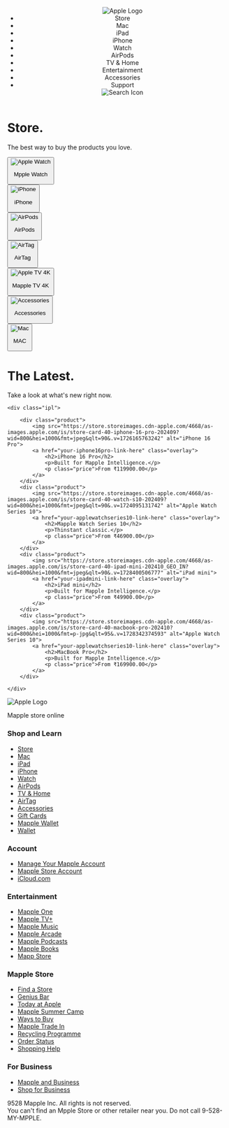 <!DOCTYPE html>
<html lang="en">
<head>
    <meta charset="UTF-8">
    <meta name="viewport" content="width=device-width, initial-scale=1.0">
    <title>Farzi Mapple Store</title>
    <link rel="shortcut icon" href="favicon.ico" type="image/x-icon">
    <link rel="https://fonts.google.com/" href="">
    <link rel="stylesheet" href="style.css">
    <script src="js.js"></script>
    <link rel="shortcut icon" href="https://www.pngplay.com/wp-content/uploads/3/Apple-Logo-PNG-HD-Quality.png" type="image/x-icon">
</head>
<body>
    <header>
    <nav>
        <ul class="menu">
            <img src="https://www.pngplay.com/wp-content/uploads/3/Apple-Logo-PNG-HD-Quality.png" alt="Apple Logo" class="logo">
            <li>Store</li>
            <li>Mac</li>
            <li>iPad</li>
            <li>iPhone</li>
            <li>Watch</li>
            <li>AirPods</li>
            <li>TV & Home</li>
            <li>Entertainment</li>
            <li>Accessories</li>
            <li>Support</li>
            <img src="https://www.pngplay.com/wp-content/uploads/15/Magnifying-Glass-Icon-PNG-Images-HD.png" alt="Search Icon" class="search-icon">
        </ul>
    </nav>
</header>
   
<div class="store-header">
    <h1>Store.</h1>
    <p>The best way to buy the products you love.</p>
</div>


<div class="store-items">
    <div class="item">
        <a href="/index.html"> <!-- Link to the Apple Watch page -->
            <button>
                <img src="https://store.storeimages.cdn-apple.com/4668/as-images.apple.com/is/store-card-13-watch-nav-202409?wid=400&hei=260&fmt=png-alpha&.v=1724165625838" alt="Apple Watch" loading="lazy">
                <p>Mpple Watch</p>
            </button>
        </a>
    </div>
    <div class="item">
        <a href="iphone.html"> <!-- Link to the iPhone page -->
            <button>
                <img src="https://store.storeimages.cdn-apple.com/4668/as-images.apple.com/is/store-card-13-iphone-nav-202409_GEO_EMEA?wid=400&hei=260&fmt=png-alpha&.v=1723857138464" alt="iPhone" loading="lazy">
                <p>iPhone</p>
            </button>
        </a>
    </div>
    <div class="item">
        <a href="airpods.html"> <!-- Link to the AirPods page -->
            <button>
                <img src="https://store.storeimages.cdn-apple.com/4668/as-images.apple.com/is/store-card-13-airpods-nav-202409?wid=400&hei=260&fmt=png-alpha&.v=1722974349822" alt="AirPods" loading="lazy">
                <p>AirPods</p>
            </button>
        </a>
    </div>
    <div class="item">
        <a href="airtag.html"> <!-- Link to the AirTag page -->
            <button>
                <img src="https://store.storeimages.cdn-apple.com/4668/as-images.apple.com/is/store-card-13-airtags-nav-202108?wid=400&hei=260&fmt=png-alpha&.v=1625783380000" alt="AirTag" loading="lazy">
                <p>AirTag</p>
            </button>
        </a>
    </div>
    <div class="item">
        <a href="apple-tv.html"> <!-- Link to the Apple TV page -->
            <button>
                <img src="https://store.storeimages.cdn-apple.com/4668/as-images.apple.com/is/store-card-13-appletv-nav-202210?wid=400&hei=260&fmt=png-alpha&.v=1664628458484" alt="Apple TV 4K" loading="lazy">
                <p>Mapple TV 4K</p>
            </button>
        </a>
    </div>
    <div class="item">
        <a href="accessories.html"> <!-- Link to the Accessories page -->
            <button>
                <img src="https://store.storeimages.cdn-apple.com/4668/as-images.apple.com/is/store-card-13-accessories-nav-202409?wid=400&hei=260&fmt=png-alpha&.v=1723738892174" alt="Accessories" loading="lazy">
                <p>Accessories</p>
            </button>
        </a>
    </div>
    <div class="item">
        <a href="mac.html"> <!-- Link to the Mac page -->
            <button>
                <img src="https://store.storeimages.cdn-apple.com/4668/as-images.apple.com/is/store-card-13-mac-nav-202310?wid=400&hei=260&fmt=png-alpha&.v=1696964122666" alt="Mac" loading="lazy">
                <p>MAC</p>
            </button>
        </a>
    </div>
</div>

<div class="text">
    <h1>The Latest.</h1>
            <p>Take a look at what's new right now.</p>
</div>
        <gpl>
           
            
    <div class="ipl">
        
        <div class="product">
            <img src="https://store.storeimages.cdn-apple.com/4668/as-images.apple.com/is/store-card-40-iphone-16-pro-202409?wid=800&hei=1000&fmt=jpeg&qlt=90&.v=1726165763242" alt="iPhone 16 Pro">
            <a href="your-iphone16pro-link-here" class="overlay">
                <h2>iPhone 16 Pro</h2>
                <p>Built for Mapple Intelligence.</p>
                <p class="price">From ₹119900.00</p>
            </a>
        </div>
        <div class="product">
            <img src="https://store.storeimages.cdn-apple.com/4668/as-images.apple.com/is/store-card-40-watch-s10-202409?wid=800&hei=1000&fmt=jpeg&qlt=90&.v=1724095131742" alt="Apple Watch Series 10">
            <a href="your-applewatchseries10-link-here" class="overlay">
                <h2>Mapple Watch Series 10</h2>
                <p>Thinstant classic.</p>
                <p class="price">From ₹46900.00</p>
            </a>
        </div>
        <div class="product">
            <img src="https://store.storeimages.cdn-apple.com/4668/as-images.apple.com/is/store-card-40-ipad-mini-202410_GEO_IN?wid=800&hei=1000&fmt=jpeg&qlt=90&.v=1728400506777" alt="iPad mini">
            <a href="your-ipadmini-link-here" class="overlay">
                <h2>iPad mini</h2>
                <p>Built for Mapple Intelligence.</p>
                <p class="price">From ₹49900.00</p>
            </a>
        </div>
        <div class="product">
            <img src="https://store.storeimages.cdn-apple.com/4668/as-images.apple.com/is/store-card-40-macbook-pro-202410?wid=800&hei=1000&fmt=p-jpg&qlt=95&.v=1728342374593" alt="Apple Watch Series 10">
            <a href="your-applewatchseries10-link-here" class="overlay">
                <h2>MacBook Pro</h2>
                <p>Built for Mapple Intelligence.</p>
                <p class="price">From ₹169900.00</p>
            </a>
        </div>
        
    </div>
    
</gpl>
    
<div class="footer">
    <img src="https://www.pngplay.com/wp-content/uploads/3/Apple-Logo-PNG-HD-Quality.png" alt="Apple Logo" class="logo">
    <p>Mapple store online</p>
    <div class="section">
        <div>
            <h3>Shop and Learn</h3>
            <ul>
                <li><a href="#">Store</a></li>
                <li><a href="#">Mac</a></li>
                <li><a href="#">iPad</a></li>
                <li><a href="#">iPhone</a></li>
                <li><a href="#">Watch</a></li>
                <li><a href="#">AirPods</a></li>
                <li><a href="#">TV & Home</a></li>
                <li><a href="#">AirTag</a></li>
                <li><a href="#">Accessories</a></li>
                <li><a href="#">Gift Cards</a></li>
                <li><a href="#">Mapple Wallet</a></li>
                <li><a href="#">Wallet</a></li>
            </ul>
        </div>
        <div>
            <h3>Account</h3>
            <ul>
                <li><a href="#">Manage Your Mapple Account</a></li>
                <li><a href="#">Mapple Store Account</a></li>
                <li><a href="#">iCloud.com</a></li>
            </ul>
            <h3>Entertainment</h3>
            <ul>
                <li><a href="#">Mapple One</a></li>
                <li><a href="#">Mapple TV+</a></li>
                <li><a href="#">Mapple Music</a></li>
                <li><a href="#">Mapple Arcade</a></li>
                <li><a href="#">Mapple Podcasts</a></li>
                <li><a href="#">Mapple Books</a></li>
                <li><a href="#">Mapp Store</a></li>
            </ul>
        </div>
        <div>
            <h3>Mapple Store</h3>
            <ul>
                <li><a href="#">Find a Store</a></li>
                <li><a href="#">Genius Bar</a></li>
                <li><a href="#">Today at Apple</a></li>
                <li><a href="#">Mapple Summer Camp</a></li>
                <li><a href="#">Ways to Buy</a></li>
                <li><a href="#">Mapple Trade In</a></li>
                <li><a href="#">Recycling Programme</a></li>
                <li><a href="#">Order Status</a></li>
                <li><a href="#">Shopping Help</a></li>
            </ul>
        </div>
        <div>
            <h3>For Business</h3>
            <ul>
                <li><a href="#">Mapple and Business</a></li>
                <li><a href="#">Shop for Business</a></li>
            </ul>
        </div>
    </div>
    <div class="bottom">
        9528 Mapple Inc. All rights is not reserved. <br> You can't find an Mpple Store or other retailer near you. Do not call 9-528-MY-MPPLE.
    </div>
</div>
</body>
</html>
